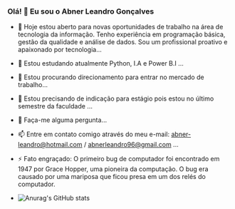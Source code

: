 ### Olá! 👋 Eu sou o Abner Leandro Gonçalves

- 🔭 Hoje estou aberto para novas oportunidades de trabalho na área de tecnologia da informação. Tenho experiência em programação básica, gestão da qualidade e análise de dados. Sou um profissional proativo e apaixonado por tecnologia...
- 🌱 Estou estudando atualmente Python, I.A e Power B.I ...
- 👯 Estou procurando direcionamento para entrar no mercado de trabalho...
- 🤔 Estou precisando de indicação para estágio pois estou no último semestre da faculdade ...
- 💬 Faça-me alguma pergunta...
- 📫 Entre em contato comigo através do meu e-mail: abner-leandro@hotmail.com / abnerleandro96@gmail.com ...
- ⚡ Fato engraçado: O primeiro bug de computador foi encontrado em 1947 por Grace Hopper, uma pioneira da computação. O bug era causado por uma mariposa que ficou presa em um dos relés do computador.

- ![Anurag's GitHub stats](https://github-readme-stats.vercel.app/api?username=anuraghazra&show_icons=true&theme=transparent)




